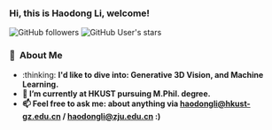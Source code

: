 ### Hi, this is Haodong Li, welcome!

![GitHub followers](https://img.shields.io/github/followers/haodong2000?style=social) ![GitHub User's stars](https://img.shields.io/github/stars/haodong2000?style=social) 

### 🤵 &nbsp;About Me

<div align=left>
  <ul>
    <li>:thinking: <b>I'd like to dive into: Generative 3D Vision, and Machine Learning.</li>
    <li>🌱 <b>I’m currently at HKUST pursuing M.Phil. degree.</li>
    <li>📫 <b>Feel free to ask me</b>: about anything via <a href="mailto:haodongli@hkust-gz.edu.cn" target="_blank" rel="noopener noreferrer">haodongli@hkust-gz.edu.cn</a> / <a href="mailto:haodongli@zju.edu.cn" target="_blank" rel="noopener noreferrer">haodongli@zju.edu.cn</a> :)</li>
  </ul>
</div>
